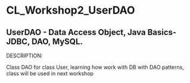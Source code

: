 # CL_Workshop2_UserDAO
## UserDAO - Data Access Object, Java Basics-JDBC, DAO, MySQL.
DESCRIPTION:
<p>Class DAO for class User, learning how work with DB with DAO patterns, class will be used in next workshop</>
